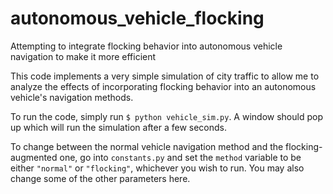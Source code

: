 # autonomous_vehicle_flocking
Attempting to integrate flocking behavior into autonomous vehicle navigation to make it more efficient

This code implements a very simple simulation of city traffic to allow me to analyze the effects of incorporating
flocking behavior into an autonomous vehicle's navigation methods.

To run the code, simply run `$ python vehicle_sim.py`.  A window should pop up which will run the simulation after a few
seconds.

To change between the normal vehicle navigation method and the flocking-augmented one, go into `constants.py` and set
the `method` variable to be either `"normal"` or `"flocking"`, whichever you wish to run.  You may also change some of
the other parameters here.
